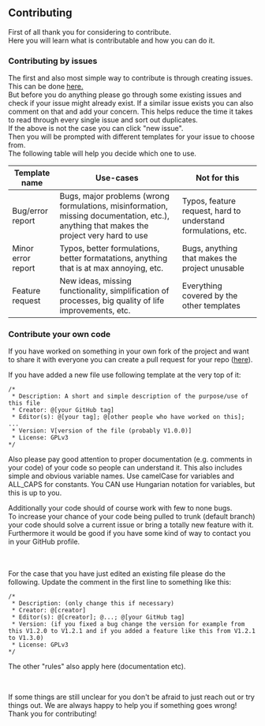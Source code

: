 ## Contributing
First of all thank you for considering to contribute.  
Here you will learn what is contributable and how you can do it.

### Contributing by issues  
The first and also most simple way to contribute is through creating issues.  
This can be done [here.](https://github.com/KUHLwasStolen/SatisPatty/issues)  
But before you do anything please go through some existing issues and check if your issue might already exist. If a similar issue exists you can also comment on that and add your concern. This helps reduce the time it takes to read through every single issue and sort out duplicates.  
If the above is not the case you can click "new issue".  
Then you will be prompted with different templates for your issue to choose from.  
The following table will help you decide which one to use.

| Template name | Use-cases | Not for this |
|---|---|---|
| Bug/error report | Bugs, major problems (wrong formulations, misinformation, missing documentation, etc.), anything that makes the project very hard to use | Typos, feature request, hard to understand formulations, etc. |
| Minor error report | Typos, better formulations, better formatations, anything that is at max annoying, etc. | Bugs, anything that makes the project unusable |
| Feature request | New ideas, missing functionality, simplification of processes, big quality of life improvements, etc. | Everything covered by the other templates |

### Contribute your own code  
If you have worked on something in your own fork of the project and want to share it with everyone you can create a pull request for your repo ([here](https://github.com/KUHLwasStolen/SatisPatty/pulls)).  

If you have added a new file use following template at the very top of it:  
~~~
/*  
 * Description: A short and simple description of the purpose/use of this file  
 * Creator: @[your GitHub tag]  
 * Editor(s): @[your tag]; @[other people who have worked on this]; ...  
 * Version: V[version of the file (probably V1.0.0)]  
 * License: GPLv3  
*/ 
~~~ 

Also please pay good attention to proper documentation (e.g. comments in your code) of your code so people can understand it. This also includes simple and obvious variable names. Use camelCase for variables and ALL_CAPS for constants. You CAN use Hungarian notation for variables, but this is up to you.

Additionally your code should of course work with few to none bugs.  
To increase your chance of your code being pulled to trunk (default branch) your code should solve a current issue or bring a totally new feature with it.  
Furthermore it would be good if you have some kind of way to contact you in your GitHub profile.  

<br></br>
For the case that you have just edited an existing file please do the following.
Update the comment in the first line to something like this:
~~~
/*  
 * Description: (only change this if necessary)  
 * Creator: @[creator]  
 * Editor(s): @[creator]; @...; @[your GitHub tag]  
 * Version: (if you fixed a bug change the version for example from this V1.2.0 to V1.2.1 and if you added a feature like this from V1.2.1 to V1.3.0)  
 * License: GPLv3  
*/  
~~~

The other "rules" also apply here (documentation etc).  

&nbsp;  

If some things are still unclear for you don't be afraid to just reach out or try things out. We are always happy to help you if something goes wrong!  
Thank you for contributing!